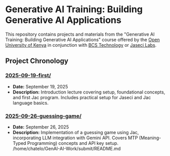 # Generative AI Training: Building Generative AI Applications

This repository contains projects and materials from the "Generative AI Training: Building Generative AI Applications" course offered by the [Open University of Kenya](https://ouk.ac.ke/) in conjunction with [BCS Technology](https://bcstechnology.com.au/) or [Jaseci Labs](https://www.jasecilabs.com/).

## Project Chronology

### [2025-09-19-first/](2025-09-19-first/)
- **Date:** September 19, 2025
- **Description:** Introduction lecture covering setup, foundational concepts, and first Jac program. Includes practical setup for Jaseci and Jac language basics.

### [2025-09-26-guessing-game/](2025-09-26-guessing-game/)
- **Date:** September 26, 2025
- **Description:** Implementation of a guessing game using Jac, incorporating LLM integration with Gemini API. Covers MTP (Meaning-Typed Programming) concepts and API key setup.</content>
<parameter name="filePath">/home/chatelo/GenAI-AI-Work/submit/README.md
